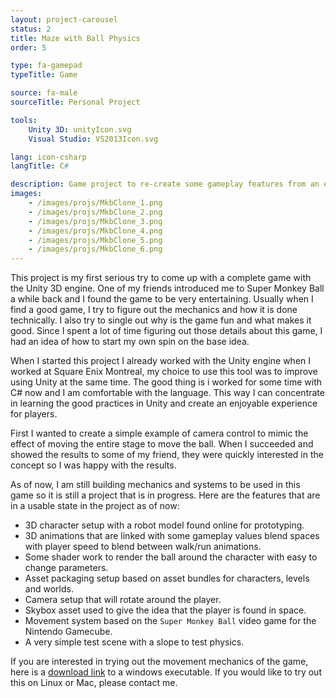 ```yaml
---
layout: project-carousel
status: 2
title: Maze with Ball Physics
order: 5

type: fa-gamepad
typeTitle: Game

source: fa-male
sourceTitle: Personal Project

tools:
    Unity 3D: unityIcon.svg
    Visual Studio: VS2013Icon.svg

lang: icon-csharp
langTitle: C#

description: Game project to re-create some gameplay features from an existing game. Implemented with the Unity3D engine.
images:
    - /images/projs/MkbClone_1.png
    - /images/projs/MkbClone_2.png
    - /images/projs/MkbClone_3.png
    - /images/projs/MkbClone_4.png
    - /images/projs/MkbClone_5.png
    - /images/projs/MkbClone_6.png
---
```


This project is my first serious try to come up with a complete game with the Unity 3D engine. One of my friends introduced me to Super Monkey Ball a while back and I found the game to be very entertaining. Usually when I find a good game, I try to figure out the mechanics and how it is done technically. I also try to single out why is the game fun and what makes it good. Since I spent a lot of time figuring out those details about this game, I had an idea of how to start my own spin on the base idea.

When I started this project I already worked with the Unity engine when I worked at Square Enix Montreal, my choice to use this tool was to improve using Unity at the same time. The good thing is i worked for some time with C# now and I am comfortable with the language. This way I can concentrate in learning the good practices in Unity and create an enjoyable experience for players.

First I wanted to create a simple example of camera control to mimic the effect of moving the entire stage to move the ball. When I succeeded and showed the results to some of my friend, they were quickly interested in the concept so I was happy with the results.

As of now, I am still building mechanics and systems to be used in this game so it is still a project that is in progress. Here are the features that are in a usable state in the project as of now:

- 3D character setup with a robot model found online for prototyping.
- 3D animations that are linked with some gameplay values blend spaces with player speed to blend between walk/run animations.
- Some shader work to render the ball around the character with easy to change parameters.
- Asset packaging setup based on asset bundles for characters, levels and worlds.
- Camera setup that will rotate around the player.
- Skybox asset used to give the idea that the player is found in space.
- Movement system based on the `Super Monkey Ball` video game for the Nintendo Gamecube.
- A very simple test scene with a slope to test physics.

If you are interested in trying out the movement mechanics of the game, here is a [download link]({{site.baseurl}}/downloads/mkb-demo.zip) to a windows executable. If you would like to try out this on Linux or Mac, please contact me.
